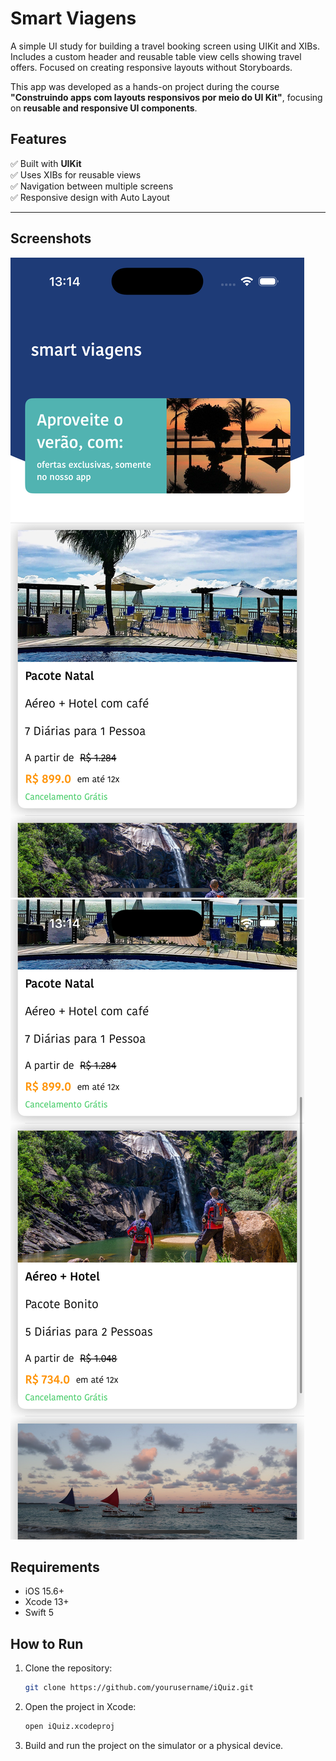 # Smart Viagens

A simple UI study for building a travel booking screen using UIKit and XIBs. Includes a custom header and reusable table view cells showing travel offers. Focused on creating responsive layouts without Storyboards.

This app was developed as a hands-on project during the course **"Construindo apps com layouts responsivos por meio do UI Kit"**, focusing on **reusable and responsive UI components**.

## Features

✅ Built with **UIKit**  
✅ Uses XIBs for reusable views  
✅ Navigation between multiple screens  
✅ Responsive design with Auto Layout

---  

  
## Screenshots

![Header](Screenshots/header.png)
![Scrolling](Screenshots/scrolling.png)

## Requirements

- iOS 15.6+  
- Xcode 13+  
- Swift 5

## How to Run

1. Clone the repository:
   ```bash
   git clone https://github.com/yourusername/iQuiz.git
    ```

2. Open the project in Xcode:

   ```bash 
   open iQuiz.xcodeproj
    ```

3. Build and run the project on the simulator or a physical device.
